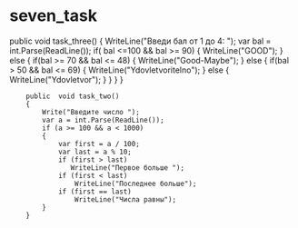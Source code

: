 # seven_task

 public  void task_three()
        {
            WriteLine("Введи бал от 1 до 4: ");
            var bal = int.Parse(ReadLine());
            if( bal <=100 && bal >= 90)
            {
                WriteLine("GOOD");
            }
            else
            {
                if(bal >= 70 && bal <= 48)
                {
                    WriteLine("Good-Maybe");
                }
                else
                {
                    if(bal > 50 && bal <= 69)
                    {
                        WriteLine("Ydovletvoritelno");
                    }
                    else
                    {
                        WriteLine("Ydovletvor");
                    }
                }
            }
        }
        
        public  void task_two()
        {
            Write("Введите число ");
            var a = int.Parse(ReadLine());
            if (a >= 100 && a < 1000)
            {
                var first = a / 100;
                var last = a % 10;
                if (first > last)
                   WriteLine("Первое больше ");
                if (first < last)
                    WriteLine("Последнее больше");
                if (first == last)
                    WriteLine("Числа равны");
            }
        }
